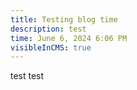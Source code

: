 ```yaml
---
title: Testing blog time
description: test
time: June 6, 2024 6:06 PM
visibleInCMS: true
---
```

test test
